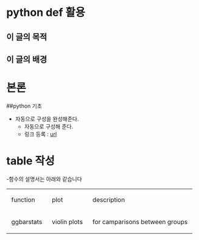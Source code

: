 # python def 활용

## 이 글의 목적

## 이 글의 배경

# 본론
##python 기초

- 자동으로 구성을 완성해준다.
    + 자동으로 구성해 준다.
    + 링크 등록 : [url](https://www.ncs.go.kr/unity/th03/ncsResultSearch.do) 

# table 작성
-함수의 설명서는 아래와 같습니다
<table><tr><td class="border_l border_r border_t border_b selected"><div class="wrap"><div class="" contenteditable="false" style="margin: 10px 5px;"><p><span>function</span></p></div></div></td><td class="border_l border_r border_t border_b selected"><div class="wrap"><div class="" contenteditable="false" style="margin: 10px 5px;"><p><span>plot</span></p></div></div></td><td class="border_l border_r border_t border_b selected"><div class="wrap"><div class="" contenteditable="false" style="margin: 10px 5px;"><p><span>description</span></p></div></div></td></tr><tr><td class="border_l border_r border_t border_b selected"><div class="wrap"><div class="" contenteditable="false" style="margin: 10px 5px;"><p><span>ggbarstats</span></p></div></div></td><td class="border_l border_r border_t border_b selected"><div class="wrap"><div class="" contenteditable="false" style="margin: 10px 5px;"><p><span>violin plots</span></p></div></div></td><td class="border_l border_r border_t border_b selected"><div class="wrap"><div class="" contenteditable="false" style="margin: 10px 5px;"><p><span>for camparisons between groups</span></p></div></div></td></tr></table>
